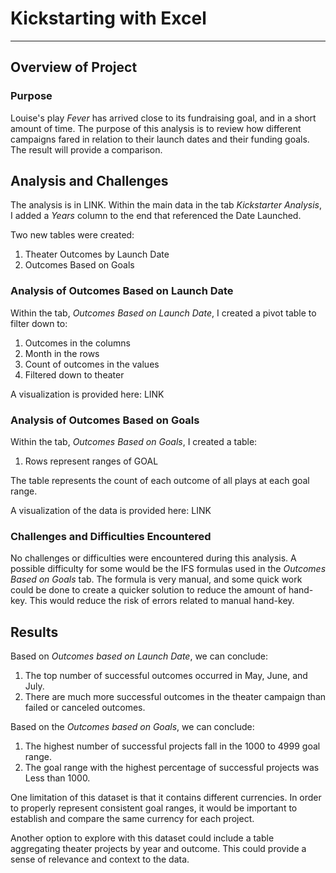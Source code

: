# Kickstarting with Excel
---
## Overview of Project

### Purpose

Louise's play *Fever* has arrived close to its fundraising goal, and in a short amount of time. The purpose of this analysis is to review how different campaigns fared in relation to their launch dates and their funding goals. The result will provide a comparison.

## Analysis and Challenges

The analysis is in LINK. Within the main data in the tab *Kickstarter Analysis*, I added a *Years* column to the end that referenced the Date Launched.

Two new tables were created:
1. Theater Outcomes by Launch Date
2. Outcomes Based on Goals

### Analysis of Outcomes Based on Launch Date
Within the tab, *Outcomes Based on Launch Date*, I created a pivot table to filter down to:
1. Outcomes in the columns
2. Month in the rows
3. Count of outcomes in the values
4. Filtered down to theater

A visualization is provided here: LINK

### Analysis of Outcomes Based on Goals
Within the tab, *Outcomes Based on Goals*, I created a table:
1. Rows represent ranges of GOAL

The table represents the count of each outcome of all plays at each goal range. 

A visualization of the data is provided here: LINK

### Challenges and Difficulties Encountered

No challenges or difficulties were encountered during this analysis. A possible difficulty for some would be the IFS formulas used in the *Outcomes Based on Goals* tab. The formula is very manual, and some quick work could be done to create a quicker solution to reduce the amount of hand-key. This would reduce the risk of errors related to manual hand-key.

## Results

Based on *Outcomes based on Launch Date*, we can conclude:
1. The top number of successful outcomes occurred in May, June, and July.
2. There are much more successful outcomes in the theater campaign than failed or canceled outcomes.

Based on the *Outcomes based on Goals*, we can conclude:
1. The highest number of successful projects fall in the 1000 to 4999 goal range.
2. The goal range with the highest percentage of successful projects was Less than 1000.

One limitation of this dataset is that it contains different currencies. In order to properly represent consistent goal ranges, it would be important to establish and compare the same currency for each project.

Another option to explore with this dataset could include a table aggregating theater projects by year and outcome. This could provide a sense of relevance and context to the data.